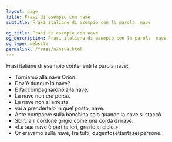 ```yaml
---
layout: page
title: Frasi di esempio con nave 
subtitle: Frasi italiane di esempio con la parola  nave

og_title: Frasi di esempio con nave 
og_description: Frasi italiane di esempio con la parola  nave
og_type: website
permalink: /frasi/n/nave.html
---
```


Frasi italiane di esempio contenenti la parola nave:


- Torniamo alla nave Orion.
- Dov'è dunque la nave?
- E l’accompagnarono alla nave.
- La nave non era persa.
- La nave non si arresta.
- vai a prendertelo in quel posto, nave.
- Ante comparve sulla banchina solo quando la nave si staccò.
- Sbircia il cordone grigio come una corda di nave.
- «La sua nave è partita ieri, grazie al cielo.».
- Or eravamo sulla nave, fra tutti, dugentosettantasei persone.
